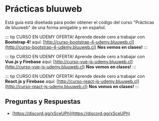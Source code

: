 # Prácticas bluuweb

Está guía está diseñada para poder obtener el código del curso "Prácticas de bluuweb" de una forma amigable y en español.

::: tip CURSO EN UDEMY OFERTA!
Aprende desde cero a trabajar con <b>Bootstrap 4!</b> aquí: [http://curso-bootstrap-4-udemy.bluuweb.cl](http://curso-bootstrap-4-udemy.bluuweb.cl)
<b>Nos vemos en clases!</b>
:::

::: tip CURSO EN UDEMY OFERTA!
Aprende desde cero a trabajar con <b>Vue.js y Firebase</b> aquí: [http://curso-vue-js-udemy.bluuweb.cl](http://curso-vue-js-udemy.bluuweb.cl)
<b>Nos vemos en clases!</b>
:::

::: tip CURSO EN UDEMY OFERTA!
Aprende desde cero a trabajar con <b>React.js y Firebase</b> aquí: [http://curso-react-js-udemy.bluuweb.cl](http://curso-react-js-udemy.bluuweb.cl)
<b>Nos vemos en clases!</b>
:::

## Preguntas y Respuestas
- [https://discord.gg/xSceUPh](https://discord.gg/xSceUPh)